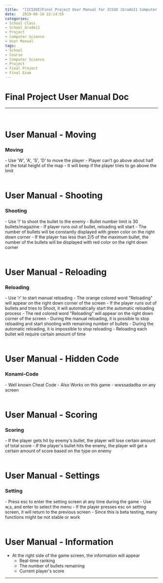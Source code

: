 ```yaml
---
title:  "[ICS3UI]Final Project User Manual for ICS3U (Grade11 Computer Science)"
date:   2019-06-16 22:14:55
categories:
- School Class
- School_Grade11
- Project
- Computer Science
- User Manual
tags:
- School
- Course
- Computer Science
- Project
- Final Project
- Final Exam
---
```

<h1>Final Project User Manual Doc</h1>
<hr>
<br>

# User Manual - Moving<br>
  <h3>Moving</h3>
  - Use 'W', 'A', 'S', 'D' to move the player
  - Player can't go above about half of the total height of the map
    - It will beep if the player tries to go above the limit
<br>
<br>

# User Manual - Shooting<br>
  <h3>Shooting</h3>
  - Use 'l' to shoot the bullet to the enemy
  - Bullet number limit is 30 bullets/magazine
  - If player runs out of bullet, reloading will start
  - The number of bullets will be constantly displayed with green color on the right down corner
  - If the player has less than 2/5 of the maximum bullet, the number of the bullets will be displayed with red color on the right down corner
<br>
<br>

# User Manual - Reloading<br>
  <h3>Reloading</h3>
  - Use 'r' to start manual reloading
    - The orange colored word "Reloading" will appear on the right down corner of the screen
  - If the player runs out of bullets and tries to Shoot, it will automatically start the automatic reloading process
    - The red colored word "Reloading" will appear on the right down corner of the screen
  - During the manual reloading, it is possible to stop reloading and start shooting with remaining number of bullets
  - During the automatic reloading, it is impossible to stop reloading
  - Reloading each bullet will require certain amount of time
<br>
<br>

# User Manual - Hidden Code<br>
  <h3>Konami-Code</h3>
  - Well known Cheat Code
  - Also Works on this game
    - wwssadadba on any screen
<br>
<br>

# User Manual - Scoring<br>
  <h3>Scoring</h3>
  - If the player gets hit by enemy's bullet, the player will lose certain amount of total score
  - If the player's bullet hits the enemy, the player will get a certain amount of score based on the type on enemy
  <br>
  <br>

# User Manual - Settings<br>
  <h3>Setting</h3>
  - Press esc to enter the setting screen at any time during the game
  - Use w,s, and enter to select the menu
  - If the player presses esc on setting screen, it will return to the previous screen
  - Since this is beta testing, many functions might be not stable or work
<br>
<br>

# User Manual - Information<br>
  - At the right side of the game screen, the information will appear
    - Real-time ranking
    - The number of bullets remaining
    - Current player's score
<hr>
